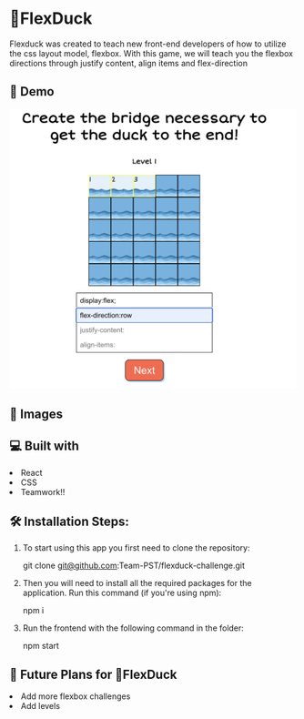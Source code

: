 # 🦆FlexDuck
 Flexduck was created to teach new front-end developers of how to utilize
 the css layout model, flexbox. With this game, we will teach you the
 flexbox directions through justify content, align items and
 flex-direction

## 🚀 Demo
![Home page](./src/assets/images/pic02.png "Homepage")
## 📸 Images

## 💻 Built with
<li>React</li>
<li>CSS</li>
<li>Teamwork!!</li>

## 🛠️ Installation Steps:
1. To start using this app you first need to clone the repository:

    git clone git@github.com:Team-PST/flexduck-challenge.git

2. Then you will need to install all the required packages for the application. Run this command (if you're using npm):

    npm i

3. Run the frontend with the following command in the folder:

    npm start
    

## 🔮 Future Plans for 🦆FlexDuck

<li>Add more flexbox challenges</li>
<li>Add levels</li>
